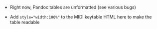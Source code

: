 * Right now, Pandoc tables are unformatted (see various
  bugs)

* Add `style="width:100%"` to the MIDI keytable HTML here to
  make the table readable

